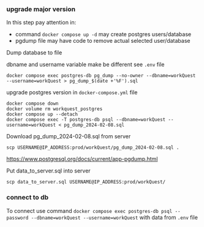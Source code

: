 ### upgrade major version

In this step pay attention in:
- command `docker compose up -d` may create postgres users/database
- pgdump file may have code to remove actual selected user/database

Dump database to file

dbname and username variable make be different see `.env` file

    docker compose exec postgres-db pg_dump --no-owner --dbname=workQuest --username=workQuest > pg_dump_$(date +'%F').sql

upgrade postgres version in `docker-compose.yml` file

    docker compose down
    docker volume rm workquest_postgres
    docker compose up --detach
    docker compose exec -T postgres-db psql --dbname=workQuest --username=workQuest < pg_dump_2024-02-08.sql

Download pg_dump_2024-02-08.sql from server

    scp USERNAME@IP_ADDRESS:prod/workQuest/pg_dump_2024-02-08.sql .

https://www.postgresql.org/docs/current/app-pgdump.html


Put data_to_server.sql into server

    scp data_to_server.sql USERNAME@IP_ADDRESS:prod/workQuest/

### connect to db

To connect use command `docker compose exec postgres-db psql --password --dbname=workQuest --username=workQuest`
with data from `.env` file
